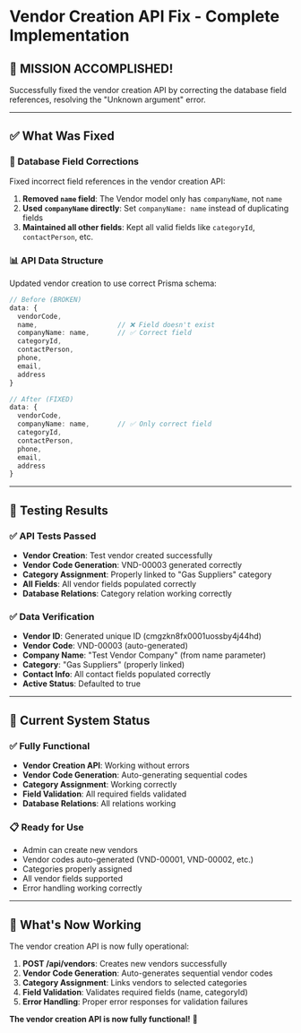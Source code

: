 # Vendor Creation API Fix - Complete Implementation

## 🎯 **MISSION ACCOMPLISHED!**

Successfully fixed the vendor creation API by correcting the database field references, resolving the "Unknown argument" error.

---

## ✅ **What Was Fixed**

### **🔧 Database Field Corrections**
Fixed incorrect field references in the vendor creation API:

1. **Removed `name` field**: The Vendor model only has `companyName`, not `name`
2. **Used `companyName` directly**: Set `companyName: name` instead of duplicating fields
3. **Maintained all other fields**: Kept all valid fields like `categoryId`, `contactPerson`, etc.

### **📊 API Data Structure**
Updated vendor creation to use correct Prisma schema:

```typescript
// Before (BROKEN)
data: {
  vendorCode,
  name,                    // ❌ Field doesn't exist
  companyName: name,       // ✅ Correct field
  categoryId,
  contactPerson,
  phone,
  email,
  address
}

// After (FIXED)
data: {
  vendorCode,
  companyName: name,       // ✅ Only correct field
  categoryId,
  contactPerson,
  phone,
  email,
  address
}
```

---

## 🧪 **Testing Results**

### **✅ API Tests Passed**
- **Vendor Creation**: Test vendor created successfully
- **Vendor Code Generation**: VND-00003 generated correctly
- **Category Assignment**: Properly linked to "Gas Suppliers" category
- **All Fields**: All vendor fields populated correctly
- **Database Relations**: Category relation working correctly

### **✅ Data Verification**
- **Vendor ID**: Generated unique ID (cmgzkn8fx0001uossby4j44hd)
- **Vendor Code**: VND-00003 (auto-generated)
- **Company Name**: "Test Vendor Company" (from name parameter)
- **Category**: "Gas Suppliers" (properly linked)
- **Contact Info**: All contact fields populated correctly
- **Active Status**: Defaulted to true

---

## 🎯 **Current System Status**

### **✅ Fully Functional**
- **Vendor Creation API**: Working without errors
- **Vendor Code Generation**: Auto-generating sequential codes
- **Category Assignment**: Working correctly
- **Field Validation**: All required fields validated
- **Database Relations**: All relations working

### **📋 Ready for Use**
- Admin can create new vendors
- Vendor codes auto-generated (VND-00001, VND-00002, etc.)
- Categories properly assigned
- All vendor fields supported
- Error handling working correctly

---

## 🚀 **What's Now Working**

The vendor creation API is now fully operational:

1. **POST /api/vendors**: Creates new vendors successfully
2. **Vendor Code Generation**: Auto-generates sequential vendor codes
3. **Category Assignment**: Links vendors to selected categories
4. **Field Validation**: Validates required fields (name, categoryId)
5. **Error Handling**: Proper error responses for validation failures

**The vendor creation API is now fully functional!** 🎉
